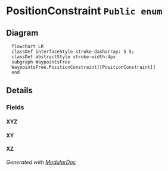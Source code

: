 # PositionConstraint `Public enum`

## Diagram
```mermaid
  flowchart LR
  classDef interfaceStyle stroke-dasharray: 5 5;
  classDef abstractStyle stroke-width:4px
  subgraph WaypointsFree
  WaypointsFree.PositionConstraint[[PositionConstraint]]
  end
```

## Details
### Fields
#### XYZ


#### XY


#### XZ


*Generated with* [*ModularDoc*](https://github.com/hailstorm75/ModularDoc)
